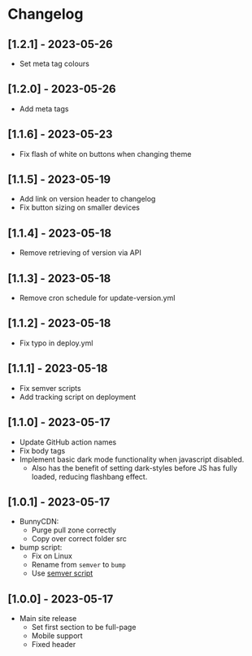# Changelog

## [1.2.1] - 2023-05-26

- Set meta tag colours

## [1.2.0] - 2023-05-26

- Add meta tags

## [1.1.6] - 2023-05-23

- Fix flash of white on buttons when changing theme

## [1.1.5] - 2023-05-19

- Add link on version header to changelog
- Fix button sizing on smaller devices

## [1.1.4] - 2023-05-18

- Remove retrieving of version via API

## [1.1.3] - 2023-05-18

- Remove cron schedule for update-version.yml

## [1.1.2] - 2023-05-18

- Fix typo in deploy.yml

## [1.1.1] - 2023-05-18

- Fix semver scripts
- Add tracking script on deployment

## [1.1.0] - 2023-05-17

- Update GitHub action names
- Fix body tags
- Implement basic dark mode functionality when javascript disabled.
  - Also has the benefit of setting dark-styles before JS has fully loaded, reducing flashbang effect.

## [1.0.1] - 2023-05-17

- BunnyCDN:
  - Purge pull zone correctly
  - Copy over correct folder src
- bump script:
  - Fix on Linux
  - Rename from `semver` to `bump`
  - Use [semver script](https://github.com/fsaintjacques/semver-tool)

## [1.0.0] - 2023-05-17

- Main site release
  - Set first section to be full-page
  - Mobile support
  - Fixed header

